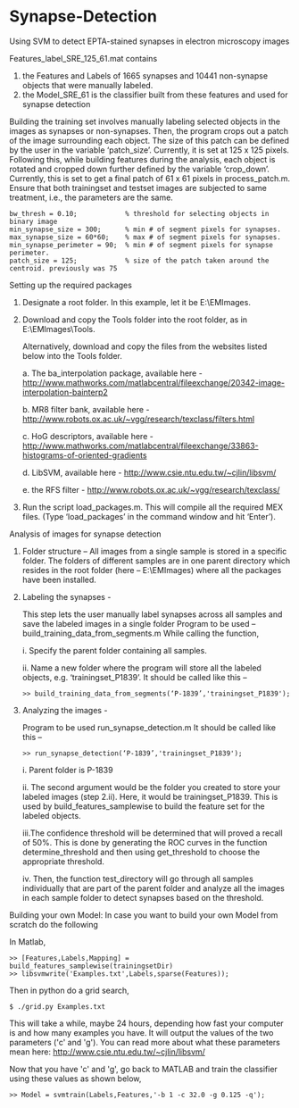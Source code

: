 # Synapse-Detection
Using SVM to detect EPTA-stained synapses in electron microscopy images

Features_label_SRE_125_61.mat contains

1. the Features and Labels of 1665 synapses and 10441 non-synapse objects that were manually labeled.
2. the Model_SRE_61 is the classifier built from these features and used for synapse detection

Building the training set involves manually labeling selected objects in the images as synapses or non-synapses. Then, the program crops out a patch of the image surrounding each object. The size of this patch can be defined by the user in the variable ‘patch_size’. Currently, it is set at 125 x 125 pixels. Following this, while building features during the analysis, each object is rotated and cropped down further defined by the variable ‘crop_down’. Currently, this is set to get a final patch of 61 x 61 pixels in
process_patch.m.
Ensure that both trainingset and testset images are subjected to same treatment, i.e., the parameters are the same.

    bw_thresh = 0.10;            % threshold for selecting objects in binary image
    min_synapse_size = 300;      % min # of segment pixels for synapses.
    max_synapse_size = 60*60;    % max # of segment pixels for synapses.
    min_synapse_perimeter = 90;  % min # of segment pixels for synapse perimeter.
    patch_size = 125;            % size of the patch taken around the centroid. previously was 75

Setting up the required packages

1.	Designate a root folder. In this example, let it be E:\EMImages.
2.	Download and copy the Tools folder into the root folder, as in E:\EMImages\Tools.
    
    Alternatively, download and copy the files from the websites listed below into the Tools folder.

    a.	The ba_interpolation package, available here - 
        http://www.mathworks.com/matlabcentral/fileexchange/20342-image-interpolation-bainterp2
    
    b.	MR8 filter bank, available here -
        http://www.robots.ox.ac.uk/~vgg/research/texclass/filters.html
    
    c.	HoG descriptors, available here - 
        http://www.mathworks.com/matlabcentral/fileexchange/33863-histograms-of-oriented-gradients
    
    d.	LibSVM, available here -  http://www.csie.ntu.edu.tw/~cjlin/libsvm/
    
    e.	 the RFS filter - http://www.robots.ox.ac.uk/~vgg/research/texclass/
3.	Run the script load_packages.m. This will compile all the required MEX files.
    (Type ‘load_packages’ in the command window and hit ‘Enter’).

Analysis of images for synapse detection

1.	Folder structure –
    All images from a single sample is stored in a specific folder. The folders of different samples are in one parent directory which     resides in the root folder (here – E:\EMImages) where all the packages have been installed.

2.	Labeling the synapses - 

    This step lets the user manually label synapses across all samples and save the labeled images in a single folder
    Program to be used – build_training_data_from_segments.m
    While calling the function,
    
    i.	Specify the parent folder containing all samples.
    
    ii.	Name a new folder where the program will store all the labeled objects, e.g. ‘trainingset_P1839’.
    It should be called like this – 
    
        >> build_training_data_from_segments(‘P-1839’,'trainingset_P1839');

3.	Analyzing the images - 

    Program to be used run_synapse_detection.m
    It should be called like this – 

        >> run_synapse_detection(‘P-1839’,'trainingset_P1839');
        

    i. Parent folder is P-1839
    
    ii. The second argument would be the folder you created to store your labeled images (step 2.ii). Here, it would be                       trainingset_P1839. This is used by build_features_samplewise to build the feature set for the labeled objects.
    
    iii.The confidence threshold will be determined that will proved a recall of 50%. This is done by generating the ROC curves in            the function determine_threshold and then using get_threshold to choose the appropriate threshold.
    
    iv.	Then, the function test_directory will go through all samples individually that are part of the parent folder and analyze all         the images in each sample folder to detect synapses based on the threshold.

Building your own Model: In case you want to build your own Model from scratch do the following

In Matlab,

    >> [Features,Labels,Mapping] = build_features_samplewise(trainingsetDir)
    >> libsvmwrite('Examples.txt',Labels,sparse(Features));

Then in python do a grid search,

    $ ./grid.py Examples.txt

This will take a while, maybe 24 hours, depending how fast your computer is and how many examples you have. It will output the values of the two parameters ('c' and 'g'). You can read more about what
these parameters mean here: http://www.csie.ntu.edu.tw/~cjlin/libsvm/

Now that you have 'c' and 'g', go back to MATLAB and train the classifier using these values as shown below,

    >> Model = svmtrain(Labels,Features,'-b 1 -c 32.0 -g 0.125 -q');

